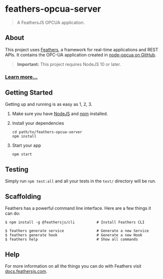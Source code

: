 # feathers-opcua-server 

> A FeathersJS OPCUA application.

## About

This project uses [Feathers](http://feathersjs.com), a framework for real-time applications and REST APIs. It contains the OPC-UA application created in [node-opcua on GitHub](https://github.com/node-opcua).

> __Important:__ This project requires NodeJS 10 or later.

### [Learn more...](https://bsa-git.github.io/feathers-opcua-server/)

## Getting Started

Getting up and running is as easy as 1, 2, 3.

1. Make sure you have [NodeJS](https://nodejs.org/) and [npm](https://www.npmjs.com/) installed.
2. Install your dependencies

    ```
    cd path/to/feathers-opcua-server
    npm install
    ```

3. Start your app

    ```
    npm start
    ```

## Testing

Simply run `npm test:all` and all your tests in the `test/` directory will be run.

## Scaffolding

Feathers has a powerful command line interface. Here are a few things it can do:

```
$ npm install -g @feathersjs/cli          # Install Feathers CLI

$ feathers generate service               # Generate a new Service
$ feathers generate hook                  # Generate a new Hook
$ feathers help                           # Show all commands
```

## Help

For more information on all the things you can do with Feathers visit [docs.feathersjs.com](http://docs.feathersjs.com).
